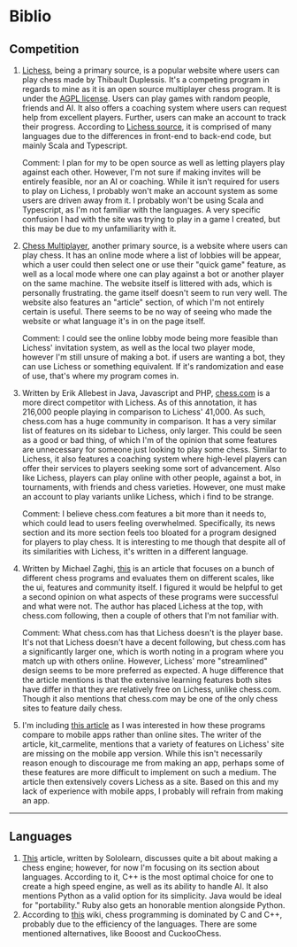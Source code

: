 # Biblio
## Competition
1. [Lichess][1], being a primary source, is a popular website where users can play chess made by Thibault Duplessis. It's a competing program in regards to mine as it is an open source multiplayer chess program. It is under the [AGPL license](https://en.wikipedia.org/wiki/GNU_Affero_General_Public_License). Users can play games with random people, friends and AI. It also offers a coaching system where users can request help from excellent players. Further, users can make an account to track their progress. According to [Lichess source](https://lichess.org/source), it is comprised of many languages due to the differences in front-end to back-end code, but mainly Scala and Typescript.

    Comment: I plan for my to be open source as well as letting players play against each other. However, I'm not sure if making invites will be entirely feasible, nor an AI or coaching. While it isn't required for users to play on Lichess, I probably won't make an account system as some users are driven away from it. I probably won't be using Scala and Typescript, as I'm not familiar with the languages. A very specific confusion I had with the site was trying to play in a game I created, but this may be due to my unfamiliarity with it.
2. [Chess Multiplayer][2], another primary source, is a website where users can play chess. It has an online mode where a list of lobbies will be appear, which a user could then select one or use their "quick game" feature, as well as a local mode where one can play against a bot or another player on the same machine. The website itself is littered with ads, which is personally frustrating. the game itself doesn't seem to run very well. The website also features an "article" section, of which I'm not entirely certain is useful. There seems to be no way of seeing who made the website or what language it's in on the page itself.

    Comment: I could see the online lobby mode being more feasible than Lichess' invitation system, as well as the local two player mode, however I'm still unsure of making a bot. if users are wanting a bot, they can use Lichess or something equivalent. If it's randomization and ease of use, that's where my program comes in.
3. Written by Erik Allebest in Java, Javascript and PHP, [chess.com][3] is a more direct competitor with Lichess. As of this annotation, it has 216,000 people playing in comparison to Lichess' 41,000. As such, chess.com has a huge community in comparison. It has a very similar list of features on its sidebar to Lichess, only larger. This could be seen as a good or bad thing, of which I'm of the opinion that some features are unnecessary for someone just looking to play some chess. Similar to Lichess, it also features a coaching system where high-level players can offer their services to players seeking some sort of advancement. Also like Lichess, players can play online with other people, against a bot, in tournaments, with friends and chess varieties. However, one must make an account to play variants unlike Lichess, which i find to be strange.

    Comment: I believe chess.com features a bit more than it needs to, which could lead to users feeling overwhelmed. Specifically, its news section and its more section feels too bloated for a program designed for players to play chess. It is interesting to me though that despite all of its similarities with Lichess, it's written in a different language.
4. Written by Michael Zaghi, [this][4] is an article that focuses on a bunch of different chess programs and evaluates them on different scales, like the ui, features and community itself. I figured it would be helpful to get a second opinion on what aspects of these programs were successful and what were not. The author has placed Lichess at the top, with chess.com following, then a couple of others that I'm not familiar with. 

    Comment: What chess.com has that Lichess doesn't is the player base. It's not that Lichess doesn't have a decent following, but chess.com has a significantly larger one, which is worth noting in a program where you match up with others online. However, Lichess' more "streamlined" design seems to be more preferred as expected. A huge difference that the article mentions is that the extensive learning features both sites have differ in that they are relatively free on Lichess, unlike chess.com. Though it also mentions that chess.com may be one of the only chess sites to feature daily chess.
5. I'm including [this article][5] as I was interested in how these programs compare to mobile apps rather than online sites. The writer of the article, kit_carmelite, mentions that a variety of features on Lichess' site are missing on the mobile app version. While this isn't necessarily reason enough to discourage me from making an app, perhaps some of these features are more difficult to implement on such a medium. The article then extensively covers Lichess as a site. Based on this and my lack of experience with mobile apps, I probably will refrain from making an app.
---
## Languages
1. [This][6] article, written by Sololearn, discusses quite a bit about making a chess engine; however, for now I'm focusing on its section about languages. According to it, C++ is the most optimal choice for one to create a high speed engine, as well as its ability to handle AI. It also mentions Python as a valid option for its simplicity. Java would be ideal for "portability." Ruby also gets an honorable mention alongside Python.
2. According to [this][7] wiki, chess programming is dominated by C and C++, probably due to the efficiency of the languages. There are some mentioned alternatives, like Booost and CuckooChess.

[1]: https://lichess.org/
[2]: https://www.chessmultiplayer.com/
[3]: https://www.chess.com/
[4]: https://medium.com/getting-into-chess/the-best-websites-to-play-online-chess-in-2021-e6c7c6e2430e
[5]: https://medium.com/getting-into-chess/lichess-features-on-browser-lacking-on-mobile-app-1774736a36f3
[6]: https://medium.com/sololearn/loved-the-queens-gambit-learn-to-code-your-own-chess-engine-a0e0628db66b
[7]: https://www.chessprogramming.org/Languages